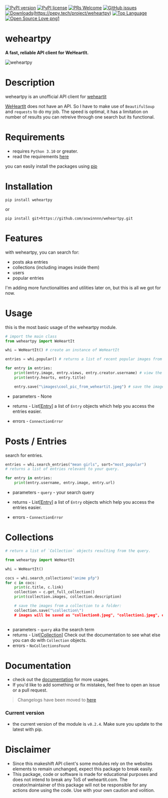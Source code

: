 [![PyPI version](https://badge.fury.io/py/weheartpy.svg)](https://badge.fury.io/py/weheartpy) [![PyPI license](https://img.shields.io/pypi/l/ansicolortags.svg)](https://pypi.python.org/pypi/ansicolortags/) [![PRs Welcome](https://img.shields.io/badge/PRs-welcome-brightgreen.svg?style=flat-square)](http://makeapullrequest.com) [![GitHub issues](https://img.shields.io/github/issues/aswinnnn/weheartpy.svg)](https://GitHub.com/aswinnnn/weheartpy/issues/) [![Downloads](https://static.pepy.tech/personalized-badge/weheartpy?period=total&units=abbreviation&left_color=black&right_color=black&left_text=Downloads)](https://pepy.tech/project/weheartpy)(https://pepy.tech/project/weheartpy) [![Top Language](https://img.shields.io/github/languages/top/aswinnnn/weheartpy)](https://img.shields.io/github/languages/top/aswinnnn/weheartpy) [![Open Source Love png1](https://badges.frapsoft.com/os/v1/open-source.png?v=103)](https://github.com/ellerbrock/open-source-badges/)
# **weheartpy**

**A fast, reliable API client for WeHeartIt.**

![weheartpy](https://media.discordapp.net/attachments/1002212458502557718/1003290415329443850/PicsArt_07-31-06.47.36.jpg) 

# Description
weheartpy is an unofficial API client for [weheartit](https://weheartit.com)

[WeHeartIt](https://weheartit.com) does not have an API. So I have to make use of `BeautifulSoup`
and `requests` to do my job. The speed is optimal, it has a limitation on number of results you can retreive through one search but its functional.


# Requirements
* requires `Python 3.10` or greater.
* read the requirements [here](requirements.txt)

you can easily install the packages using [pip](https://pypi.org)

# Installation
```
pip install weheartpy
```
or
```
pip install git+https://github.com/aswinnnn/weheartpy.git

```

# Features
with weheartpy, you can search for:
- posts aka entries
- collections (including images inside them)
- users
- popular entries

I'm adding more functionalities and utilities later on, 
but this is all we got for now. 

# Usage
this is the most basic usage of the weheartpy module.

```python
# import the main class
from weheartpy import WeHeartIt

whi = WeHeartIt() # create an instance of WeHeartIt

entries = whi.popular() # returns a list of recent popular images from homepage.

for entry in entries:
	print(entry.image, entry.views, entry.creator.username) # view the entry's contents
	print(entry.hearts, entry.title)

	entry.save("\images\cool_pic_from_weheartit.jpeg") # save the image from the post locally.

```
* parameters - None

* returns - List[[Entry](weheartpy/models.py)] a list of `Entry` objects which help you access the entries easier. 
* errors - `ConnectionError`

# Posts / Entries
search for entries.
```python
entries = whi.search_entries("mean girls", sort="most_popular")
# returns a list of entries relevant to your query.

for entry in entries:
	print(entry.username, entry.image, entry.url)
```
* parameters - `query` - your search query

* returns - List[[Entry](weheartpy/models.py)] a list of `Entry` objects which help you access the entries easier. 
* errors - `ConnectionError`


# Collections

```python
# return a list of `Collection` objects resulting from the query.

from weheartpy import WeHeartIt

whi = WeHeartIt()

cocs = whi.search_collections("anime pfp")
for c in cocs:
    print(c.title, c.link)
    collection = c.get_full_collection()
    print(collection.images, collection.description)

	# save the images from a collection to a folder:
	collection.save("\collection\")
	# images will be saved as "collection0.jpeg", "collection1.jpeg", etc.
	
```
* parameters - `query` aka the search term
* returns - List[[Collection](weheartpy/models.py)] Check out the documentation to see what else you can do with `Collection` objects.
* errors - `NoCollectionsFound` 

# Documentation
* check out the [documentation](https://aswinnnn.github.io/weheartpy/) for more usages. 
* If you'd like to add something or fix mistakes, feel free to open an issue or a pull request.

> Changelogs have been moved to [here](CHANGELOG.md)

### Current version
* the current version of the module is `v0.2.4`. Make sure you update to the latest with pip.

# Disclaimer
- Since this makeshift API client's some modules rely on the websites elements to remain unchanged, expect this package to break easily.
- This package, code or software is made for educational purposes and does not intend to break any ToS of weheartit.com. The creator/maintainer of this package will not be responsible for any actions done using the code. Use with your own caution and volition.
 
